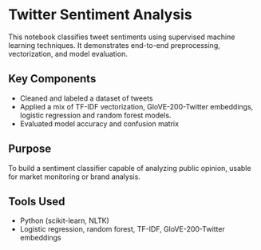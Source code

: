 # Twitter Sentiment Analysis

This notebook classifies tweet sentiments using supervised machine learning techniques. It demonstrates end-to-end preprocessing, vectorization, and model evaluation.

## Key Components
- Cleaned and labeled a dataset of tweets
- Applied a mix of TF-IDF vectorization, GloVE-200-Twitter embeddings, logistic regression and random forest models. 
- Evaluated model accuracy and confusion matrix

## Purpose
To build a sentiment classifier capable of analyzing public opinion, usable for market monitoring or brand analysis.

## Tools Used
- Python (scikit-learn, NLTK)
- Logistic regression, random forest, TF-IDF, GloVE-200-Twitter embeddings 
